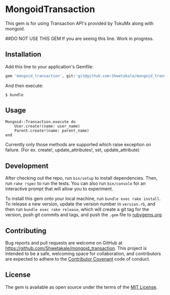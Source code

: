 # MongoidTransaction

This gem is for using Transaction API's provided by TokuMx along with mongoid.

##DO NOT USE THIS GEM If you are seeing this line. Work in progress.

## Installation


Add this line to your application's Gemfile:

```ruby
gem 'mongoid_transaction', git:'git@github.com:Shwetakale/mongoid_transaction.git'
```

And then execute:

    $ bundle

## Usage

    Mongoid::Transaction.execute do
        User.create!(name: user_name)
        Parent.create!(name: parent_name)
    end

Currently only those methods are supported which raise exception on failure. (For ex. create!, update_attributes!, set, update_attribute)

## Development

After checking out the repo, run `bin/setup` to install dependencies. Then, run `rake rspec` to run the tests. You can also run `bin/console` for an interactive prompt that will allow you to experiment.

To install this gem onto your local machine, run `bundle exec rake install`. To release a new version, update the version number in `version.rb`, and then run `bundle exec rake release`, which will create a git tag for the version, push git commits and tags, and push the `.gem` file to [rubygems.org](https://rubygems.org).

## Contributing

Bug reports and pull requests are welcome on GitHub at https://github.com/Shwetakale/mongoid_transaction. This project is intended to be a safe, welcoming space for collaboration, and contributors are expected to adhere to the [Contributor Covenant](contributor-covenant.org) code of conduct.


## License

The gem is available as open source under the terms of the [MIT License](http://opensource.org/licenses/MIT).

